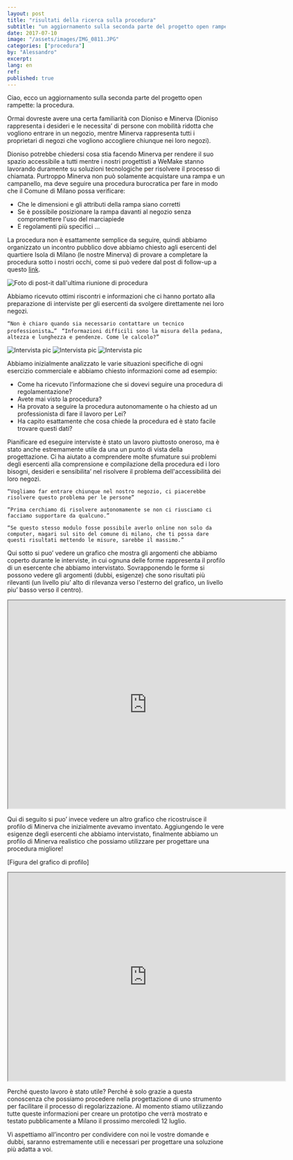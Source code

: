 ```yaml
---
layout: post
title: "risultati della ricerca sulla procedura"
subtitle: "un aggiornamento sulla seconda parte del progetto open rampette: la procedura."
date: 2017-07-10
image: "/assets/images/IMG_0811.JPG"
categories: ["procedura"]
by: "Alessandro"
excerpt:
lang: en
ref:
published: true
---
```


Ciao, ecco un aggiornamento sulla seconda parte del progetto open rampette: la procedura.

Ormai dovreste avere una certa familiarità con Dioniso e Minerva (Dioniso rappresenta i desideri e le necessita’ di persone con mobilità ridotta che vogliono entrare in un negozio, mentre Minerva rappresenta tutti i proprietari di negozi che vogliono accogliere chiunque nei loro negozi).

Dioniso potrebbe chiedersi cosa stia facendo Minerva per rendere il suo spazio accessibile a tutti mentre i nostri progettisti a WeMake stanno lavorando duramente su soluzioni tecnologiche per risolvere il processo di chiamata.
Purtroppo Minerva non può solamente acquistare una rampa e un campanello, ma deve seguire una procedura burocratica per fare in modo che il Comune di Milano possa verificare:
- Che le dimensioni e gli attributi della rampa siano corretti
- Se è possibile posizionare la rampa davanti al negozio senza compromettere l'uso del marciapiede
- E regolamenti più specifici ...

La procedura non è esattamente semplice da seguire, quindi abbiamo organizzato un incontro pubblico dove abbiamo chiesto agli esercenti del quartiere Isola di Milano (le nostre Minerva) di provare a completare la procedura sotto i nostri occhi, come si può vedere dal post di follow-up a questo [link](https://edgeryders.eu/en/open-rampette-la-procedura-incontro-2305-lastecca30).


![Foto di post-it dall'ultima riunione di procedura](https://c1.staticflickr.com/5/4252/34721103722_6460bc455c_z.jpg)

Abbiamo ricevuto ottimi riscontri e informazioni che ci hanno portato alla preparazione di interviste per gli esercenti da svolgere direttamente nei loro negozi.

`“Non è chiaro quando sia necessario contattare un tecnico professionista…”
`
`“Informazioni difficili sono la misura della pedana, altezza e lunghezza e pendenze. Come le calcolo?”
`

![Intervista pic](../assets/images/IMG_0796.JPG)
![Intervista pic](../assets/images/IMG_0797.JPG)
![Intervista pic](../assets/images/IMG_0811.JPG)

Abbiamo inizialmente analizzato le varie situazioni specifiche di ogni esercizio commerciale e abbiamo chiesto informazioni come ad esempio:
- Come ha ricevuto l’informazione che si dovevi seguire una procedura di regolamentazione?
- Avete mai visto la procedura?
- Ha provato a seguire la procedura autonomamente o ha chiesto ad un professionista di fare il lavoro per Lei?
- Ha capito esattamente che cosa chiede la procedura ed è stato facile trovare questi dati?

Pianificare ed eseguire interviste è stato un lavoro piuttosto oneroso, ma è stato anche estremamente utile da una un punto di vista della progettazione. Ci ha aiutato a comprendere molte sfumature sui problemi degli esercenti alla comprensione e compilazione della procedura ed i loro bisogni, desideri e sensibilita’ nel risolvere il problema dell'accessibilità dei loro negozi.

`“Vogliamo far entrare chiunque nel nostro negozio, ci piacerebbe risolvere questo problema per le persone”`

`“Prima cerchiamo di risolvere autonomamente se non ci riusciamo ci facciamo supportare da qualcuno.”`

`“Se questo stesso modulo fosse possibile averlo online non solo da computer, magari sul sito del comune di milano, che ti possa dare questi risultati mettendo le misure, sarebbe il massimo.”`

Qui sotto si puo’ vedere un grafico che mostra gli argomenti che abbiamo coperto durante le interviste, in cui ognuna delle forme rappresenta il profilo di un esercente che abbiamo intervistato. Sovrapponendo le forme si possono vedere gli argomenti (dubbi, esigenze) che sono risultati più rilevanti (un livello piu’ alto di rilevanza verso l'esterno del grafico, un livello piu’ basso verso il centro).

<iframe src="https://drive.google.com/file/d/0B2Qw-X5Jj_X_LU44S0hHdDdBSTg/preview" width="640" height="480"></iframe>

Qui di seguito si puo’ invece vedere un altro grafico che ricostruisce il profilo di Minerva che inizialmente avevamo inventato. Aggiungendo le vere esigenze degli esercenti che abbiamo intervistato, finalmente abbiamo un profilo di Minerva realistico che possiamo utilizzare per progettare una procedura migliore!

[Figura del grafico di profilo]
<iframe src="https://drive.google.com/file/d/0B2Qw-X5Jj_X_ZjFmZnBWVjhXRmc/preview" width="640" height="480"></iframe>

Perché questo lavoro è stato utile? Perché è solo grazie a questa conoscenza che possiamo procedere nella progettazione di uno strumento per facilitare il processo di regolarizzazione.
Al momento stiamo utilizzando tutte queste informazioni per creare un prototipo che verrà mostrato e testato pubblicamente a Milano il prossimo mercoledì 12 luglio.

Vi aspettiamo all’incontro per condividere con noi le vostre domande e dubbi, saranno estremamente utili e necessari per progettare una soluzione più adatta a voi.
